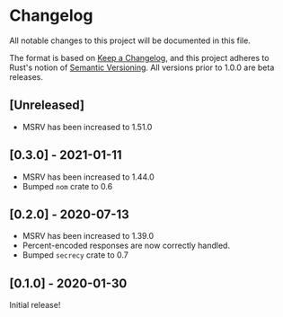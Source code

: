 # Changelog
All notable changes to this project will be documented in this file.

The format is based on [Keep a Changelog](https://keepachangelog.com/en/1.0.0/),
and this project adheres to Rust's notion of
[Semantic Versioning](https://semver.org/spec/v2.0.0.html). All versions prior
to 1.0.0 are beta releases.

## [Unreleased]
- MSRV has been increased to 1.51.0

## [0.3.0] - 2021-01-11
- MSRV has been increased to 1.44.0
- Bumped `nom` crate to 0.6

## [0.2.0] - 2020-07-13
- MSRV has been increased to 1.39.0
- Percent-encoded responses are now correctly handled.
- Bumped `secrecy` crate to 0.7

## [0.1.0] - 2020-01-30

Initial release!
